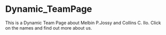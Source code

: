 # Dynamic_TeamPage
This is a Dynamic Team Page about Melbin P.Jossy and Collins C. Ilo.
Click on the names and find out more about us.
